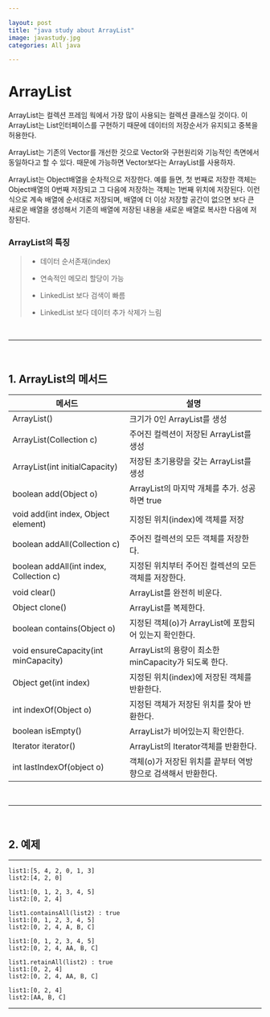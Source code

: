 ```yaml
---  

layout: post  
title: "java study about ArrayList"  
image: javastudy.jpg  
categories: All java  

---  
```


# ArrayList  

ArrayList는 컬렉션 프레임 웍에서 가장 많이 사용되는 컬렉션 클래스일 것이다. 이 ArrayList는 List인터페이스를 구현하기 때문에 데이터의 저장순서가 유지되고 중복을 허용한다.  

ArrayList는 기존의 Vector를 개선한 것으로 Vector와 구현원리와 기능적인 측면에서 동일하다고 할 수 있다. 때문에 가능하면 Vector보다는 ArrayList를 사용하자.  

ArrayList는 Object배열을 순차적으로 저장한다. 예를 들면, 첫 번째로 저장한 객체는 Object배열의 0번째 저장되고 그 다음에 저장하는 객체는 1번째 위치에 저장된다. 이런식으로 계속 배열에 순서대로 저장되며, 배열에 더 이상 저장할 공간이 없으면 보다 큰 새로운 배열을 생성해서 기존의 배열에 저장된 내용을 새로운 배열로 복사한 다음에 저장된다.  

### ArrayList의 특징

> * 데이터 순서존재(index)  
> 
> * 연속적인 메모리 할당이 가능  
> 
> * LinkedList 보다 검색이 빠름  
> 
> * LinkedList 보다 데이터 추가 삭제가 느림  


<br>  

---  

<br>  


## 1. ArrayList의 메서드

|메서드|설명|  
|--|--|
|ArrayList()|크기가 0인 ArrayList를 생성  
|ArrayList(Collection c)|주어진 컬렉션이 저장된 ArrayList를 생성|  
|ArrayList(int initialCapacity)|저장된 초기용량을 갖는 ArrayList를 생성|  
|boolean add(Object o)|ArrayList의 마지막 개체를 추가. 성공하면 true|  
|void add(int index, Object element)|지정된 위치(index)에 객체를 저장|  
|boolean addAll(Collection c)|주어진 컬렉션의 모든 객체를 저장한다.|  
|boolean addAll(int index, Collection c)|지정된 위치부터 주어진 컬렉션의 모든 객체를 저장한다.|  
|void clear()|ArrayList를 완전히 비운다.|  
|Object clone()|ArrayList를 복제한다.|  
|boolean contains(Object o)|지정된 객체(o)가 ArrayList에 포함되어 있는지 확인한다.|  
|void ensureCapacity(int minCapacity)|ArrayList의 용량이 최소한 minCapacity가 되도록 한다.|  
|Object get(int index)|지정된 위치(index)에 저장된 객체를 반환한다.|  
|int indexOf(Object o)|지정된 객체가 저장된 위치를 찾아 반환한다.|  
|boolean isEmpty()|ArrayList가 비어있는지 확인한다.|  
|Iterator iterator()|ArrayList의 Iterator객체를 반환한다.|  
|int lastIndexOf(object o)|객체(o)가 저장된 위치를 끝부터 역방향으로 검색해서 반환한다.|  

<br>  

---  

<br>  

## 2. 예제  

---  

<script src="https://gist.github.com/nnlog/b5c5a15f60d84dec90267e3fae7826c6.js"></script>  

```
list1:[5, 4, 2, 0, 1, 3]
list2:[4, 2, 0]

list1:[0, 1, 2, 3, 4, 5]
list2:[0, 2, 4]

list1.containsAll(list2) : true
list1:[0, 1, 2, 3, 4, 5]
list2:[0, 2, 4, A, B, C]

list1:[0, 1, 2, 3, 4, 5]
list2:[0, 2, 4, AA, B, C]

list1.retainAll(list2) : true
list1:[0, 2, 4]
list2:[0, 2, 4, AA, B, C]

list1:[0, 2, 4]
list2:[AA, B, C]
```

---  





